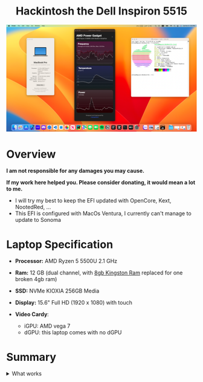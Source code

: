<h1 align="center">Hackintosh the Dell Inspiron 5515</h1>

<p align="center">
    <a href="">
        <img src="./Pictures/desktop.png" alt="Dell Inspiron 5515 macOS" width="600"> </a>
</p>

# Overview
**I am not responsible for any damages you may cause.**

**If my work here helped you. Please consider donating, it would mean a lot to me.**

- I will try my best to keep the EFI updated with OpenCore, Kext, NootedRed, ...
- This EFI is configured with MacOs Ventura, I currently can't manage to update to Sonoma



# Laptop Specification
- **Processor:** AMD Ryzen 5 5500U 2.1 GHz 

- **Ram:** 12 GB (dual channel, with [8gb Kingston Ram](https://memoryzone.com.vn/ram-laptop-kingston-ddr4-8gb-bus-3200mhz-kvr32s22s8-8) replaced for one broken 4gb ram)

- **SSD:** NVMe KIOXIA 256GB Media

- **Display:** 15.6" Full HD (1920 x 1080) with touch

- **Video Cardy**:
    - iGPU: AMD vega 7
    - dGPU: this laptop comes with no dGPU

# Summary
<details>
  <summary>What works</summary>

  | Feature                              | Status | Dependency                                                     |
  | ------------------------------------ | ------ | -------------------------------------------------------------- |
  | Touch Screen                         | ✅     | Latest VoodooI2C.kext, VoodooHID.kext                          |
  | Keyboard                             | ✅     | Latest VoodooI2C.kext, VoodooPS2.kext                          |
  | Backlight (brightness control)       | ✅     | Latest NootedRed.kext, SSDT-PNLF.aml from [chefkissinc](https://chefkissinc.github.io/applehax/nootedred/) |

</details>

